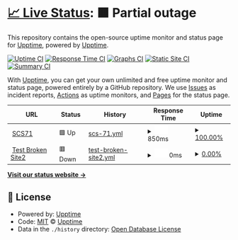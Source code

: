 # [📈 Live Status](https://demo.upptime.js.org): <!--live status--> **🟧 Partial outage**

This repository contains the open-source uptime monitor and status page for [Upptime](https://upptime.js.org), powered by [Upptime](https://github.com/upptime/upptime).

[![Uptime CI](https://github.com/upptime/upptime/workflows/Uptime%20CI/badge.svg)](https://github.com/upptime/upptime/actions?query=workflow%3A%22Uptime+CI%22)
[![Response Time CI](https://github.com/upptime/upptime/workflows/Response%20Time%20CI/badge.svg)](https://github.com/upptime/upptime/actions?query=workflow%3A%22Response+Time+CI%22)
[![Graphs CI](https://github.com/upptime/upptime/workflows/Graphs%20CI/badge.svg)](https://github.com/upptime/upptime/actions?query=workflow%3A%22Graphs+CI%22)
[![Static Site CI](https://github.com/upptime/upptime/workflows/Static%20Site%20CI/badge.svg)](https://github.com/upptime/upptime/actions?query=workflow%3A%22Static+Site+CI%22)
[![Summary CI](https://github.com/upptime/upptime/workflows/Summary%20CI/badge.svg)](https://github.com/upptime/upptime/actions?query=workflow%3A%22Summary+CI%22)

With [Upptime](https://upptime.js.org), you can get your own unlimited and free uptime monitor and status page, powered entirely by a GitHub repository. We use [Issues](https://github.com/upptime/upptime/issues) as incident reports, [Actions](https://github.com/upptime/upptime/actions) as uptime monitors, and [Pages](https://demo.upptime.js.org) for the status page.

<!--start: status pages-->
<!-- This summary is generated by Upptime (https://github.com/upptime/upptime) -->
<!-- Do not edit this manually, your changes will be overwritten -->
<!-- prettier-ignore -->
| URL | Status | History | Response Time | Uptime |
| --- | ------ | ------- | ------------- | ------ |
| <img alt="" src="https://favicons.githubusercontent.com/scs71.com" height="13"> [SCS71](https://scs71.com) | 🟩 Up | [scs-71.yml](https://github.com/cuongnd-scs/uptime/commits/HEAD/history/scs-71.yml) | <details><summary><img alt="Response time graph" src="./graphs/scs-71/response-time-week.png" height="20"> 850ms</summary><br><a href="https://upptime.github.io/upptime/history/scs-71"><img alt="Response time 850" src="https://img.shields.io/endpoint?url=https%3A%2F%2Fraw.githubusercontent.com%2Fcuongnd-scs%2Fuptime%2FHEAD%2Fapi%2Fscs-71%2Fresponse-time.json"></a><br><a href="https://upptime.github.io/upptime/history/scs-71"><img alt="24-hour response time 850" src="https://img.shields.io/endpoint?url=https%3A%2F%2Fraw.githubusercontent.com%2Fcuongnd-scs%2Fuptime%2FHEAD%2Fapi%2Fscs-71%2Fresponse-time-day.json"></a><br><a href="https://upptime.github.io/upptime/history/scs-71"><img alt="7-day response time 850" src="https://img.shields.io/endpoint?url=https%3A%2F%2Fraw.githubusercontent.com%2Fcuongnd-scs%2Fuptime%2FHEAD%2Fapi%2Fscs-71%2Fresponse-time-week.json"></a><br><a href="https://upptime.github.io/upptime/history/scs-71"><img alt="30-day response time 850" src="https://img.shields.io/endpoint?url=https%3A%2F%2Fraw.githubusercontent.com%2Fcuongnd-scs%2Fuptime%2FHEAD%2Fapi%2Fscs-71%2Fresponse-time-month.json"></a><br><a href="https://upptime.github.io/upptime/history/scs-71"><img alt="1-year response time 850" src="https://img.shields.io/endpoint?url=https%3A%2F%2Fraw.githubusercontent.com%2Fcuongnd-scs%2Fuptime%2FHEAD%2Fapi%2Fscs-71%2Fresponse-time-year.json"></a></details> | <details><summary><a href="https://upptime.github.io/upptime/history/scs-71">100.00%</a></summary><a href="https://upptime.github.io/upptime/history/scs-71"><img alt="All-time uptime 100.00%" src="https://img.shields.io/endpoint?url=https%3A%2F%2Fraw.githubusercontent.com%2Fcuongnd-scs%2Fuptime%2FHEAD%2Fapi%2Fscs-71%2Fuptime.json"></a><br><a href="https://upptime.github.io/upptime/history/scs-71"><img alt="24-hour uptime 100.00%" src="https://img.shields.io/endpoint?url=https%3A%2F%2Fraw.githubusercontent.com%2Fcuongnd-scs%2Fuptime%2FHEAD%2Fapi%2Fscs-71%2Fuptime-day.json"></a><br><a href="https://upptime.github.io/upptime/history/scs-71"><img alt="7-day uptime 100.00%" src="https://img.shields.io/endpoint?url=https%3A%2F%2Fraw.githubusercontent.com%2Fcuongnd-scs%2Fuptime%2FHEAD%2Fapi%2Fscs-71%2Fuptime-week.json"></a><br><a href="https://upptime.github.io/upptime/history/scs-71"><img alt="30-day uptime 100.00%" src="https://img.shields.io/endpoint?url=https%3A%2F%2Fraw.githubusercontent.com%2Fcuongnd-scs%2Fuptime%2FHEAD%2Fapi%2Fscs-71%2Fuptime-month.json"></a><br><a href="https://upptime.github.io/upptime/history/scs-71"><img alt="1-year uptime 100.00%" src="https://img.shields.io/endpoint?url=https%3A%2F%2Fraw.githubusercontent.com%2Fcuongnd-scs%2Fuptime%2FHEAD%2Fapi%2Fscs-71%2Fuptime-year.json"></a></details>
| <img alt="" src="https://favicons.githubusercontent.com/asdasd.koj.co" height="13"> [Test Broken Site2](https://asdasd.koj.co) | 🟥 Down | [test-broken-site2.yml](https://github.com/cuongnd-scs/uptime/commits/HEAD/history/test-broken-site2.yml) | <details><summary><img alt="Response time graph" src="./graphs/test-broken-site2/response-time-week.png" height="20"> 0ms</summary><br><a href="https://upptime.github.io/upptime/history/test-broken-site2"><img alt="Response time 0" src="https://img.shields.io/endpoint?url=https%3A%2F%2Fraw.githubusercontent.com%2Fcuongnd-scs%2Fuptime%2FHEAD%2Fapi%2Ftest-broken-site2%2Fresponse-time.json"></a><br><a href="https://upptime.github.io/upptime/history/test-broken-site2"><img alt="24-hour response time 0" src="https://img.shields.io/endpoint?url=https%3A%2F%2Fraw.githubusercontent.com%2Fcuongnd-scs%2Fuptime%2FHEAD%2Fapi%2Ftest-broken-site2%2Fresponse-time-day.json"></a><br><a href="https://upptime.github.io/upptime/history/test-broken-site2"><img alt="7-day response time 0" src="https://img.shields.io/endpoint?url=https%3A%2F%2Fraw.githubusercontent.com%2Fcuongnd-scs%2Fuptime%2FHEAD%2Fapi%2Ftest-broken-site2%2Fresponse-time-week.json"></a><br><a href="https://upptime.github.io/upptime/history/test-broken-site2"><img alt="30-day response time 0" src="https://img.shields.io/endpoint?url=https%3A%2F%2Fraw.githubusercontent.com%2Fcuongnd-scs%2Fuptime%2FHEAD%2Fapi%2Ftest-broken-site2%2Fresponse-time-month.json"></a><br><a href="https://upptime.github.io/upptime/history/test-broken-site2"><img alt="1-year response time 0" src="https://img.shields.io/endpoint?url=https%3A%2F%2Fraw.githubusercontent.com%2Fcuongnd-scs%2Fuptime%2FHEAD%2Fapi%2Ftest-broken-site2%2Fresponse-time-year.json"></a></details> | <details><summary><a href="https://upptime.github.io/upptime/history/test-broken-site2">0.00%</a></summary><a href="https://upptime.github.io/upptime/history/test-broken-site2"><img alt="All-time uptime 0.00%" src="https://img.shields.io/endpoint?url=https%3A%2F%2Fraw.githubusercontent.com%2Fcuongnd-scs%2Fuptime%2FHEAD%2Fapi%2Ftest-broken-site2%2Fuptime.json"></a><br><a href="https://upptime.github.io/upptime/history/test-broken-site2"><img alt="24-hour uptime 0.00%" src="https://img.shields.io/endpoint?url=https%3A%2F%2Fraw.githubusercontent.com%2Fcuongnd-scs%2Fuptime%2FHEAD%2Fapi%2Ftest-broken-site2%2Fuptime-day.json"></a><br><a href="https://upptime.github.io/upptime/history/test-broken-site2"><img alt="7-day uptime 0.00%" src="https://img.shields.io/endpoint?url=https%3A%2F%2Fraw.githubusercontent.com%2Fcuongnd-scs%2Fuptime%2FHEAD%2Fapi%2Ftest-broken-site2%2Fuptime-week.json"></a><br><a href="https://upptime.github.io/upptime/history/test-broken-site2"><img alt="30-day uptime 0.00%" src="https://img.shields.io/endpoint?url=https%3A%2F%2Fraw.githubusercontent.com%2Fcuongnd-scs%2Fuptime%2FHEAD%2Fapi%2Ftest-broken-site2%2Fuptime-month.json"></a><br><a href="https://upptime.github.io/upptime/history/test-broken-site2"><img alt="1-year uptime 0.00%" src="https://img.shields.io/endpoint?url=https%3A%2F%2Fraw.githubusercontent.com%2Fcuongnd-scs%2Fuptime%2FHEAD%2Fapi%2Ftest-broken-site2%2Fuptime-year.json"></a></details>

<!--end: status pages-->

[**Visit our status website →**](https://demo.upptime.js.org)

## 📄 License

- Powered by: [Upptime](https://github.com/upptime/upptime)
- Code: [MIT](./LICENSE) © [Upptime](https://upptime.js.org)
- Data in the `./history` directory: [Open Database License](https://opendatacommons.org/licenses/odbl/1-0/)
